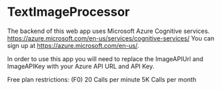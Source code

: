 # TextImageProcessor

The backend of this web app uses Microsoft Azure Cognitive services. https://azure.microsoft.com/en-us/services/cognitive-services/
You can sign up at https://azure.microsoft.com/en-us/.

In order to use this app you will need to replace the ImageAPIUrl and ImageAPIKey with your Azure API URL and API Key.

Free plan restrictions: (F0)
20 Calls per minute
5K Calls per month

